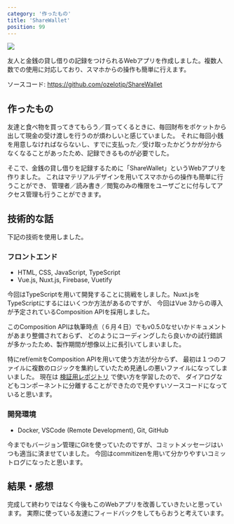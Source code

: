 ```yaml
---
category: '作ったもの'
title: 'ShareWallet'
position: 99
---
```


![](/images/products/202005_sharewallet/index.jpg)

友人と金銭の貸し借りの記録をつけられるWebアプリを作成しました。複数人数での使用に対応しており、スマホからの操作も簡単に行えます。

ソースコード: https://github.com/ozelotjp/ShareWallet

## 作ったもの

友達と食べ物を買ってきてもらう／買ってくるときに、毎回財布をポケットから出して現金の受け渡しを行うのが煩わしいと感じていました。
それに毎回小銭を用意しなければならないし、すでに支払った／受け取ったかどうかが分からなくなることがあったため、記録できるものが必要でした。

そこで、金銭の貸し借りを記録するために「ShareWallet」というWebアプリを作りました。
これはマテリアルデザインを用いてスマホからの操作も簡単に行うことができ、
管理者／読み書き／閲覧のみの権限をユーザごとに付与してアクセス管理も行うことができます。

## 技術的な話

下記の技術を使用しました。

### フロントエンド

- HTML, CSS, JavaScript, TypeScript
- Vue.js, Nuxt.js, Firebase, Vuetify

今回はTypeScriptを用いて開発することに挑戦をしました。Nuxt.jsをTypeScriptにするにはいくつか方法があるのですが、
今回はVue 3からの導入が予定されているComposition APIを採用しました。

このComposition APIは執筆時点（６月４日）でもv0.5.0なせいかドキュメントがあまり整備されておらず、
どのようにコーディングしたら良いかの試行錯誤が多かったため、製作期間が想像以上に長引いてしまいました。

特にref/emitをComposition APIを用いて使う方法が分からず、
最初は１つのファイルに複数のロジックを集約していたため見通しの悪いファイルになってしまいました。
現在は [検証用レポジトリ](https://github.com/ozelotjp/RefEmitWithCompositionAPI) で使い方を学習したので、
ダイアログなどもコンポーネントに分離することができたので見やすいソースコードになっていると思います。

### 開発環境

- Docker, VSCode (Remote Development), Git, GitHub

今までもバージョン管理にGitを使っていたのですが、コミットメッセージはいつも適当に済ませていました。
今回はcommitizenを用いて分かりやすいコミットログになったと思います。

## 結果・感想

完成して終わりではなく今後もこのWebアプリを改善していきたいと思っています。
実際に使っている友達にフィードバックをしてもらおうと考えています。
